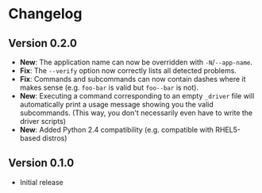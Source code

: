 # Changelog

## Version 0.2.0

- **New**: The application name can now be overridden with ``-N``/``--app-name``.
- **Fix**: The ``--verify`` option now correctly lists all detected problems.
- **Fix**: Commands and subcommands can now contain dashes where it makes sense
  (e.g. ``foo-bar`` is valid but ``foo--bar`` is not).
- **New**: Executing a command corresponding to an empty ``_driver`` file will
  automatically print a usage message showing you the valid subcommands. (This
  way, you don't necessarily even have to write the driver scripts)
- **New**: Added Python 2.4 compatibility (e.g. compatible with RHEL5-based distros)

## Version 0.1.0

- Initial release
